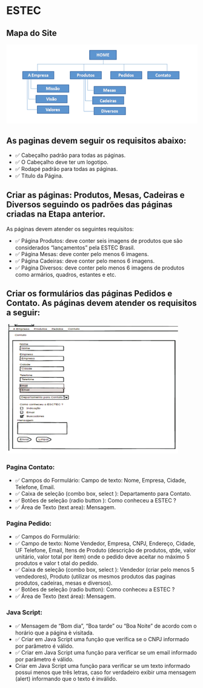 # ESTEC

## Mapa do Site
![](src/image/mapa-do-site.png)

## As paginas devem seguir os requisitos abaixo:
 - ✅  Cabeçalho padrão para todas as páginas.
 - ✅  O Cabeçalho deve ter um logotipo.
 - ✅ Rodapé padrão para todas as páginas.
 - ✅ Título da Página.

 ## Criar as páginas: Produtos, Mesas, Cadeiras e Diversos seguindo os padrões das páginas criadas na Etapa anterior.
As páginas devem atender os seguintes requisitos:
 - ✅ Página Produtos: deve conter seis imagens de produtos que são considerados “lançamentos” pela ESTEC Brasil.
- ✅ Página Mesas: deve conter pelo menos 6 imagens.
- ✅ Página Cadeiras: deve conter pelo menos 6 imagens.
- ✅ Página Diversos: deve conter pelo menos 6 imagens de produtos como armários, quadros, estantes e etc.

## Criar os formulários das páginas Pedidos e Contato. As páginas devem atender os requisitos a seguir:
 ![](src/image/formulario.png)
### Pagina Contato:
- ✅ Campos do Formulário: Campo de texto: Nome, Empresa, Cidade, Telefone, Email.
- ✅ Caixa de seleção (combo box, select ): Departamento para Contato.
- ✅ Botões de seleção (radio button ): Como conheceu a ESTEC ?
- ✅ Área de Texto (text area): Mensagem.

### Pagina Pedido:
- ✅ Campos do Formulário:
- ✅ Campo de texto: Nome Vendedor, Empresa, CNPJ, Endereço, Cidade, UF
Telefone, Email, Itens de Produto (descrição de produtos, qtde, valor unitário, valor
total por item) onde o pedido deve aceitar no máximo 5 produtos e valor t otal do
pedido.
- ✅ Caixa de seleção (combo box, select ): Vendedor (criar pelo menos 5
vendedores), Produto (utilizar os mesmos produtos das paginas produtos, cadeiras,
mesas e diversos).
- ✅ Botões de seleção (radio button): Como conheceu a ESTEC ?
- ✅ Área de Texto (text área): Mensagem.

### Java Script:
- ✅ Mensagem de “Bom dia”, “Boa tarde” ou “Boa Noite” de acordo com o horário que a página è visitada.
- ✅ Criar em Java Script uma função que verifica se o CNPJ informado por parâmetro é
válido.
- ✅ Criar em Java Script uma função para verificar se um email informado por parâmetro é válido.
- Criar em Java Script uma função para verificar se um texto informado possui menos que três letras, caso for verdadeiro exibir uma mensagem (alert) informando que o texto é inválido.
